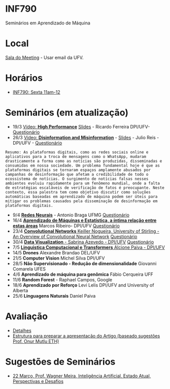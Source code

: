 # INF790
Seminários em Aprendizado de Máquina
# Local

[Sala do Meeting](https://meet.google.com/ibh-nesh-buz) - Usar email da UFV.

# Horários

* [INF790: Sexta 11am-12](https://meet.google.com/ibh-nesh-buz) 


# Seminários (em atualização)


* 19/3 [Vídeo: **High Performance**](https://youtu.be/YfeU6k6XUCI) [Slides](https://docs.google.com/presentation/d/e/2PACX-1vSRwqCBeiQH1hrH7vpR_Lt1cJFGRGcIeDVooxD47bC0aSSwycIQJhimL4Ka4Jdko3PERGlmKyOEQ4mf/pub?start=false&loop=false&delayms=3000) - Ricardo Ferreira  DPI/UFV- [Questionário](https://docs.google.com/forms/d/e/1FAIpQLSc6wXrQA6NplZa5a5zS41LLvwSF4f5EmEC7S7l_r9_OhW1Avg/viewform?usp=sf_link)
* 26/3 [Vídeo: **Disinformation and Misinformation**](https://youtu.be/kuwXt3oi8EA) - [Slides](https://drive.google.com/file/d/1n_iMuMK4YH0Wobnrz07-LLitSCRdNL6w/view?usp=sharing) - Julio Reis - DPI/UFV - [Questionário](https://docs.google.com/forms/d/e/1FAIpQLSdE5ETjryuPQanRGBIcI45syBkd-RUKiUtRmGAw-cPX2_bf9Q/viewform?usp=sf_link)

```Resumo: As plataformas digitais, como as redes sociais online e aplicativos para a troca de mensagens como o WhatsApp, mudaram drasticamente a forma como as notícias são produzidas, disseminadas e consumidas em nossa sociedade. Um problema fundamental hoje é que as plataformas digitais se tornaram espaços amplamente abusados por campanhas de desinformação que afetam a credibilidade de todo o ecossistema de notícias. O surgimento de notícias falsas nesses ambientes evoluiu rapidamente para um fenômeno mundial, onde a falta de estratégias escaláveis de verificação de fatos é preocupante. Neste contexto, essa palestra tem como objetivo discutir como soluções automáticas baseadas em aprendizado de máquina podem ser úteis para mitigar os problemas causados pela disseminação de desinformação em plataformas digitais.```

* 9/4 [**Redes Neurais**](https://youtu.be/F0to9MTqEhY) - Antonio Braga UFMG [Questionário](https://docs.google.com/forms/d/e/1FAIpQLScZ_Ns3tT8ej_lazLBjt0QjFHBgz7bZGguwtg9fv_NP1ccHUw/viewform?usp=sf_link)
* 16/4 [**Aprendizado de Máquinas e Estatística, a íntima relação entre estas áreas**](https://youtu.be/UsJtN9LSK-E)   Marcos Ribeiro- DPI/UFV [Questionário](https://docs.google.com/forms/d/e/1FAIpQLSdP15baDQG6nx6ussWVFpS25RWaSpJgCeOIkkyGo-9h4z6-gQ/viewform?usp=sf_link)
* 23/4 [**Convolutional Networks** Keiller Nogueira,  University of Stirling -  An Overview of Convolutional Neural Network](https://youtu.be/ZKcB0L5VGJs) [Questionário](https://forms.gle/gYcnGjh54K14GErQ6)
* 30/4 [**Data Visualization** - Sabrina Azevedo - DPI/UFV](https://youtu.be/fxpgwuP28Gg)  [Questionário](https://forms.gle/RsgWnRUafitJBa1m9)
* 7/5 [**Linguistica Computacional e Transformers** Alcione Paiva - DPI/UFV](https://youtu.be/QpNUz5xhFlE)
* 14/5 **Drones**  Alexandre Brandao DEL/UFV
* 21/5 **Computer Vision**  Michel Silva DPI/UFV
* 28/5 **Não Supervisionado - Redução de dimensionalidade** Giovanni Comarela UFES
* 4/6  **Aprendizado de máquina para genômica** Fábio Cerqueira UFF
* 11/6 **Random Forest** - Raphael Campos, Google 
* 18/6 **Aprendizado por Reforço** Levi Lelis DPI/UFV and University of Alberta 
* 25/6 **Linguagens Naturais** Daniel Paiva 

# Avaliação

* [Detalhes](https://github.com/arduinoufv/INF790/tree/main/avalia%C3%A7%C3%A3o)
* [Estrutura para preparar a apresentação do Artigo (baseado sugestões Prof. Onur Mutlu ETH)](https://github.com/arduinoufv/INF790/blob/main/INF790_rot.pdf)

# Sugestões de Seminários

* [22 Março, Prof. Wagner Meira, Inteligência Artificial, Estado Atual, Perspectivas e Desafios](https://www.youtube.com/watch?v=3iZa9nEm6_E)
